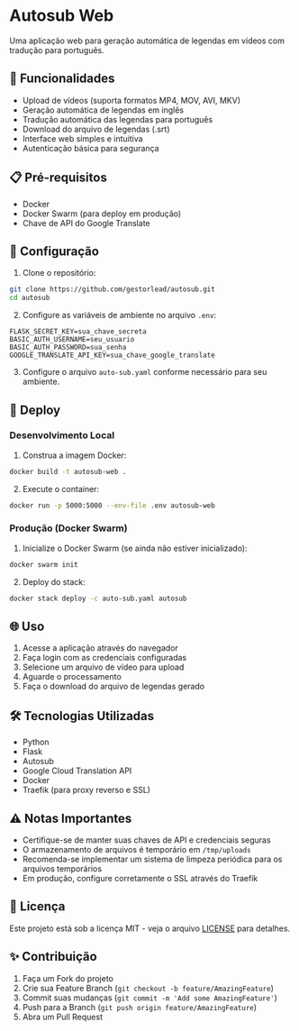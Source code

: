 # Autosub Web

Uma aplicação web para geração automática de legendas em vídeos com tradução para português.

## 🚀 Funcionalidades

- Upload de vídeos (suporta formatos MP4, MOV, AVI, MKV)
- Geração automática de legendas em inglês
- Tradução automática das legendas para português
- Download do arquivo de legendas (.srt)
- Interface web simples e intuitiva
- Autenticação básica para segurança

## 📋 Pré-requisitos

- Docker
- Docker Swarm (para deploy em produção)
- Chave de API do Google Translate

## 🔧 Configuração

1. Clone o repositório:

```bash
git clone https://github.com/gestorlead/autosub.git
cd autosub
```

2. Configure as variáveis de ambiente no arquivo `.env`:

```env
FLASK_SECRET_KEY=sua_chave_secreta
BASIC_AUTH_USERNAME=seu_usuario
BASIC_AUTH_PASSWORD=sua_senha
GOOGLE_TRANSLATE_API_KEY=sua_chave_google_translate
```

3. Configure o arquivo `auto-sub.yaml` conforme necessário para seu ambiente.

## 🚀 Deploy

### Desenvolvimento Local

1. Construa a imagem Docker:

```bash
docker build -t autosub-web .
```

2. Execute o container:

```bash
docker run -p 5000:5000 --env-file .env autosub-web
```

### Produção (Docker Swarm)

1. Inicialize o Docker Swarm (se ainda não estiver inicializado):

```bash
docker swarm init
```

2. Deploy do stack:

```bash
docker stack deploy -c auto-sub.yaml autosub
```

## 🌐 Uso

1. Acesse a aplicação através do navegador
2. Faça login com as credenciais configuradas
3. Selecione um arquivo de vídeo para upload
4. Aguarde o processamento
5. Faça o download do arquivo de legendas gerado

## 🛠️ Tecnologias Utilizadas

- Python
- Flask
- Autosub
- Google Cloud Translation API
- Docker
- Traefik (para proxy reverso e SSL)

## ⚠️ Notas Importantes

- Certifique-se de manter suas chaves de API e credenciais seguras
- O armazenamento de arquivos é temporário em `/tmp/uploads`
- Recomenda-se implementar um sistema de limpeza periódica para os arquivos temporários
- Em produção, configure corretamente o SSL através do Traefik

## 📄 Licença

Este projeto está sob a licença MIT - veja o arquivo [LICENSE](LICENSE) para detalhes.

## ✨ Contribuição

1. Faça um Fork do projeto
2. Crie sua Feature Branch (`git checkout -b feature/AmazingFeature`)
3. Commit suas mudanças (`git commit -m 'Add some AmazingFeature'`)
4. Push para a Branch (`git push origin feature/AmazingFeature`)
5. Abra um Pull Request
